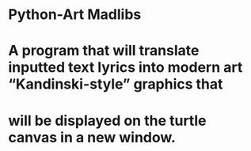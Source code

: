 # Python-Art Madlibs
# A program that will translate inputted text lyrics into modern art “Kandinski-style” graphics that
# will be displayed on the turtle canvas in a new window.

